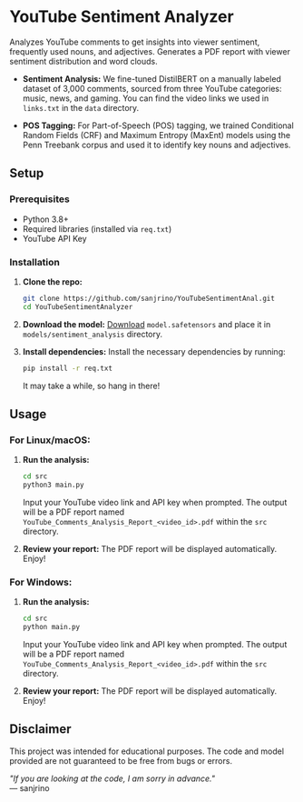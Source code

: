 # YouTube Sentiment Analyzer
Analyzes YouTube comments to get insights into viewer sentiment, frequently used nouns, and adjectives. Generates a PDF report with viewer sentiment distribution and word clouds.

- **Sentiment Analysis:** We fine-tuned DistilBERT on a manually labeled dataset of 3,000 comments, sourced from three YouTube categories: music, news, and gaming. You can find the video links we used in `links.txt` in the `data` directory.
  
- **POS Tagging:** For Part-of-Speech (POS) tagging, we trained Conditional Random Fields (CRF) and Maximum Entropy (MaxEnt) models using the Penn Treebank corpus and used it to identify key nouns and adjectives.

## Setup
### Prerequisites
- Python 3.8+
- Required libraries (installed via `req.txt`)
- YouTube API Key

### Installation
1. **Clone the repo:**
   ```bash
   git clone https://github.com/sanjrino/YouTubeSentimentAnal.git
   cd YouTubeSentimentAnalyzer
   ```
2. **Download the model:**
   [Download](https://drive.google.com/drive/folders/12vEgQzEx3cIuglwueAydBsIMoLbjlWvL?usp=sharing) `model.safetensors` and place it in `models/sentiment_analysis` directory.

3. **Install dependencies:**
   Install the necessary dependencies by running:
   ```bash
   pip install -r req.txt
   ```
   It may take a while, so hang in there!

## Usage
### For Linux/macOS:
1. **Run the analysis:**
   ```bash
   cd src
   python3 main.py
   ```
   Input your YouTube video link and API key when prompted. The output will be a PDF report named `YouTube_Comments_Analysis_Report_<video_id>.pdf` within the `src` directory.

2. **Review your report:**
   The PDF report will be displayed automatically. Enjoy!

### For Windows:
1. **Run the analysis:**
   ```bash
   cd src
   python main.py
    ```
   Input your YouTube video link and API key when prompted. The output will be a PDF report named `YouTube_Comments_Analysis_Report_<video_id>.pdf` within the `src` directory.

2. **Review your report:**
   The PDF report will be displayed automatically. Enjoy!

## Disclaimer
This project was intended for educational purposes. The code and model provided are not guaranteed to be free from bugs or errors.

*"If you are looking at the code, I am sorry in advance."*  
— sanjrino
